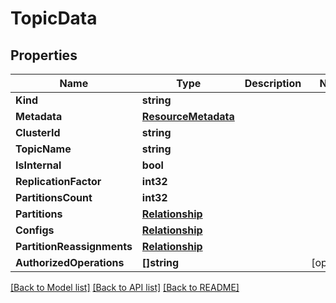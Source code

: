 # TopicData

## Properties

Name | Type | Description | Notes
------------ | ------------- | ------------- | -------------
**Kind** | **string** |  | 
**Metadata** | [**ResourceMetadata**](ResourceMetadata.md) |  | 
**ClusterId** | **string** |  | 
**TopicName** | **string** |  | 
**IsInternal** | **bool** |  | 
**ReplicationFactor** | **int32** |  | 
**PartitionsCount** | **int32** |  | 
**Partitions** | [**Relationship**](Relationship.md) |  | 
**Configs** | [**Relationship**](Relationship.md) |  | 
**PartitionReassignments** | [**Relationship**](Relationship.md) |  | 
**AuthorizedOperations** | **[]string** |  | [optional] 

[[Back to Model list]](../README.md#documentation-for-models) [[Back to API list]](../README.md#documentation-for-api-endpoints) [[Back to README]](../README.md)


